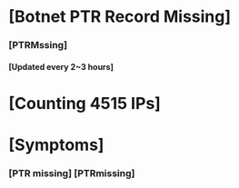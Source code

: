 # [Botnet PTR Record Missing]
### [PTRMssing]
#### [Updated every 2~3 hours]

# [Counting 4515 IPs]

# [Symptoms] 
###   [PTR missing] [PTRmissing]
